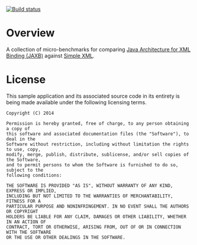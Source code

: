 [![Build status](https://drone.io/github.com/manish-in-java/jaxb-simple-benchmark/status.png)](https://drone.io/github.com/manish-in-java/jaxb-simple-benchmark/latest)

# Overview
A collection of micro-benchmarks for comparing [Java Architecture for XML Binding (JAXB)](https://jaxb.java.net)
against [Simple XML](http://simple.sourceforge.net/home.php).

# License
This sample application and its associated source code in its entirety is being made
available under the following licensing terms.

    Copyright (C) 2014

    Permission is hereby granted, free of charge, to any person obtaining a copy of
    this software and associated documentation files (the "Software"), to deal in the
    Software without restriction, including without limitation the rights to use, copy,
    modify, merge, publish, distribute, sublicense, and/or sell copies of the Software,
    and to permit persons to whom the Software is furnished to do so, subject to the
    following conditions:

    THE SOFTWARE IS PROVIDED "AS IS", WITHOUT WARRANTY OF ANY KIND, EXPRESS OR IMPLIED,
    INCLUDING BUT NOT LIMITED TO THE WARRANTIES OF MERCHANTABILITY, FITNESS FOR A
    PARTICULAR PURPOSE AND NONINFRINGEMENT. IN NO EVENT SHALL THE AUTHORS OR COPYRIGHT
    HOLDERS BE LIABLE FOR ANY CLAIM, DAMAGES OR OTHER LIABILITY, WHETHER IN AN ACTION OF
    CONTRACT, TORT OR OTHERWISE, ARISING FROM, OUT OF OR IN CONNECTION WITH THE SOFTWARE
    OR THE USE OR OTHER DEALINGS IN THE SOFTWARE.
